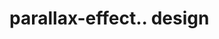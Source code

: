# parallax-effect.. design                                                                                 

